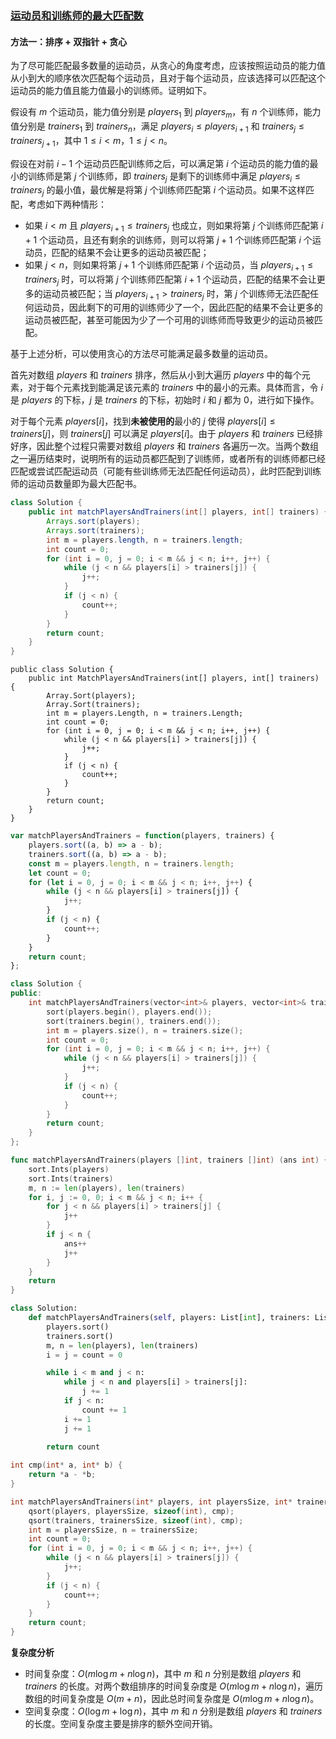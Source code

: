 ### [运动员和训练师的最大匹配数](https://leetcode.cn/problems/maximum-matching-of-players-with-trainers/solutions/1850596/yun-dong-yuan-he-xun-lian-shi-de-zui-da-3icgd/)

#### 方法一：排序 + 双指针 + 贪心

为了尽可能匹配最多数量的运动员，从贪心的角度考虑，应该按照运动员的能力值从小到大的顺序依次匹配每个运动员，且对于每个运动员，应该选择可以匹配这个运动员的能力值且能力值最小的训练师。证明如下。

假设有 $m$ 个运动员，能力值分别是 $players_1$ 到 $players_m$，有 $n$ 个训练师，能力值分别是 $trainers_1$ 到 $trainers_n$，满足 $players_i \le players_{i+1}$ 和 $trainers_j \le trainers_{j+1}$，其中 $1 \le i<m$，$1 \le j<n$。

假设在对前 $i-1$ 个运动员匹配训练师之后，可以满足第 $i$ 个运动员的能力值的最小的训练师是第 $j$ 个训练师，即 $trainers_j$ 是剩下的训练师中满足 $players_i \le trainers_j$ 的最小值，最优解是将第 $j$ 个训练师匹配第 $i$ 个运动员。如果不这样匹配，考虑如下两种情形：

- 如果 $i<m$ 且 $players_{i+1} \le trainers_j$ 也成立，则如果将第 $j$ 个训练师匹配第 $i+1$ 个运动员，且还有剩余的训练师，则可以将第 $j+1$ 个训练师匹配第 $i$ 个运动员，匹配的结果不会让更多的运动员被匹配；
- 如果 $j<n$，则如果将第 $j+1$ 个训练师匹配第 $i$ 个运动员，当 $players_{i+1} \le trainers_j$ 时，可以将第 $j$ 个训练师匹配第 $i+1$ 个运动员，匹配的结果不会让更多的运动员被匹配；当 $players_{i+1}>trainers_j$ 时，第 $j$ 个训练师无法匹配任何运动员，因此剩下的可用的训练师少了一个，因此匹配的结果不会让更多的运动员被匹配，甚至可能因为少了一个可用的训练师而导致更少的运动员被匹配。

基于上述分析，可以使用贪心的方法尽可能满足最多数量的运动员。

首先对数组 $players$ 和 $trainers$ 排序，然后从小到大遍历 $players$ 中的每个元素，对于每个元素找到能满足该元素的 $trainers$ 中的最小的元素。具体而言，令 $i$ 是 $players$ 的下标，$j$ 是 $trainers$ 的下标，初始时 $i$ 和 $j$ 都为 $0$，进行如下操作。

对于每个元素 $players[i]$，找到**未被使用的**最小的 $j$ 使得 $players[i] \le trainers[j]$，则 $trainers[j]$ 可以满足 $players[i]$。由于 $players$ 和 $trainers$ 已经排好序，因此整个过程只需要对数组 $players$ 和 $trainers$ 各遍历一次。当两个数组之一遍历结束时，说明所有的运动员都匹配到了训练师，或者所有的训练师都已经匹配或尝试匹配运动员（可能有些训练师无法匹配任何运动员），此时匹配到训练师的运动员数量即为最大匹配书。

```Java
class Solution {
    public int matchPlayersAndTrainers(int[] players, int[] trainers) {
        Arrays.sort(players);
        Arrays.sort(trainers);
        int m = players.length, n = trainers.length;
        int count = 0;
        for (int i = 0, j = 0; i < m && j < n; i++, j++) {
            while (j < n && players[i] > trainers[j]) {
                j++;
            }
            if (j < n) {
                count++;
            }
        }
        return count;
    }
}
```

```CSharp
public class Solution {
    public int MatchPlayersAndTrainers(int[] players, int[] trainers) {
        Array.Sort(players);
        Array.Sort(trainers);
        int m = players.Length, n = trainers.Length;
        int count = 0;
        for (int i = 0, j = 0; i < m && j < n; i++, j++) {
            while (j < n && players[i] > trainers[j]) {
                j++;
            }
            if (j < n) {
                count++;
            }
        }
        return count;
    }
}
```

```JavaScript
var matchPlayersAndTrainers = function(players, trainers) {
    players.sort((a, b) => a - b);
    trainers.sort((a, b) => a - b);
    const m = players.length, n = trainers.length;
    let count = 0;
    for (let i = 0, j = 0; i < m && j < n; i++, j++) {
        while (j < n && players[i] > trainers[j]) {
            j++;
        }
        if (j < n) {
            count++;
        }
    }
    return count;
};
```

```C++
class Solution {
public:
    int matchPlayersAndTrainers(vector<int>& players, vector<int>& trainers) {
        sort(players.begin(), players.end());
        sort(trainers.begin(), trainers.end());
        int m = players.size(), n = trainers.size();
        int count = 0;
        for (int i = 0, j = 0; i < m && j < n; i++, j++) {
            while (j < n && players[i] > trainers[j]) {
                j++;
            }
            if (j < n) {
                count++;
            }
        }
        return count;
    }
};
```

```Go
func matchPlayersAndTrainers(players []int, trainers []int) (ans int) {
    sort.Ints(players)
    sort.Ints(trainers)
    m, n := len(players), len(trainers)
    for i, j := 0, 0; i < m && j < n; i++ {
        for j < n && players[i] > trainers[j] {
            j++
        }
        if j < n {
            ans++
            j++
        }
    }
    return
}
```

```Python
class Solution:
    def matchPlayersAndTrainers(self, players: List[int], trainers: List[int]) -> int:
        players.sort()
        trainers.sort()
        m, n = len(players), len(trainers)
        i = j = count = 0

        while i < m and j < n:
            while j < n and players[i] > trainers[j]:
                j += 1
            if j < n:
                count += 1
            i += 1
            j += 1
        
        return count
```

```C
int cmp(int* a, int* b) {
    return *a - *b;
}

int matchPlayersAndTrainers(int* players, int playersSize, int* trainers, int trainersSize) {
    qsort(players, playersSize, sizeof(int), cmp);
    qsort(trainers, trainersSize, sizeof(int), cmp);
    int m = playersSize, n = trainersSize;
    int count = 0;
    for (int i = 0, j = 0; i < m && j < n; i++, j++) {
        while (j < n && players[i] > trainers[j]) {
            j++;
        }
        if (j < n) {
            count++;
        }
    }
    return count;
}
```

**复杂度分析**

- 时间复杂度：$O(m\log m+n\log n)$，其中 $m$ 和 $n$ 分别是数组 $players$ 和 $trainers$ 的长度。对两个数组排序的时间复杂度是 $O(m\log m+n\log n)$，遍历数组的时间复杂度是 $O(m+n)$，因此总时间复杂度是 $O(m\log m+n\log n)$。
- 空间复杂度：$O(\log m+\log n)$，其中 $m$ 和 $n$ 分别是数组 $players$ 和 $trainers$ 的长度。空间复杂度主要是排序的额外空间开销。
